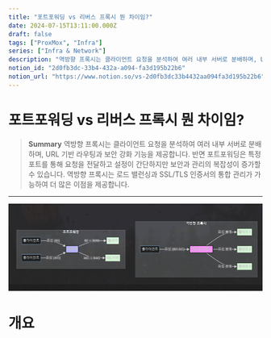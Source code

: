 ```yaml
---
title: "포트포워딩 vs 리버스 프록시 뭔 차이임?"
date: 2024-07-15T13:11:00.000Z
draft: false
tags: ["ProxMox", "Infra"]
series: ["Infra & Network"]
description: "역방향 프록시는 클라이언트 요청을 분석하여 여러 내부 서버로 분배하며, URL 기반 라우팅과 보안 강화 기능을 제공합니다. 반면 포트포워딩은 특정 포트를 통해 요청을 전달하고 설정이 간단하지만 보안과 관리의 복잡성이 증가할 수 있습니다. 역방향 프록시는 로드 밸런싱과 SSL/TLS 인증서의 통합 관리가 가능하여 더 많은 이점을 제공합니다."
notion_id: "2d0fb3dc-33b4-432a-a094-fa3d195b22b6"
notion_url: "https://www.notion.so/vs-2d0fb3dc33b4432aa094fa3d195b22b6"
---
```


# 포트포워딩 vs 리버스 프록시 뭔 차이임?

> **Summary**
> 역방향 프록시는 클라이언트 요청을 분석하여 여러 내부 서버로 분배하며, URL 기반 라우팅과 보안 강화 기능을 제공합니다. 반면 포트포워딩은 특정 포트를 통해 요청을 전달하고 설정이 간단하지만 보안과 관리의 복잡성이 증가할 수 있습니다. 역방향 프록시는 로드 밸런싱과 SSL/TLS 인증서의 통합 관리가 가능하여 더 많은 이점을 제공합니다.

---

![Image](image_80d61fa7ed82.png)

# 개요

